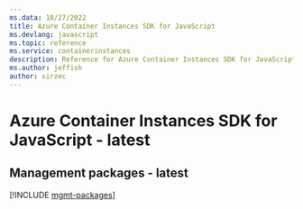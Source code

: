 ```yaml
---
ms.data: 10/27/2022
title: Azure Container Instances SDK for JavaScript
ms.devlang: javascript
ms.topic: reference
ms.service: containerinstances
description: Reference for Azure Container Instances SDK for JavaScript
ms.author: jeffish
author: xirzec
---
```

# Azure Container Instances SDK for JavaScript - latest

## Management packages - latest
[!INCLUDE [mgmt-packages](container-instances-mgmt-index.md)]